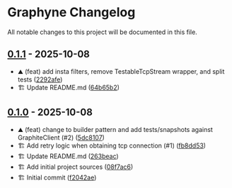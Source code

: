 # Graphyne Changelog

All notable changes to this project will be documented in this file.


## [0.1.1](https://github.com/vultr/graphyne/-/compare/v0.1.0..v0.1.1) - 2025-10-08

- ⛰️ (feat) add insta filters, remove TestableTcpStream wrapper, and split tests ([2292afe](https://github.com/vultr/graphyne/-/commit/2292afe061846161639ede2cf303a598b4dd4940))
- 🏗️ Update README.md ([64b65b2](https://github.com/vultr/graphyne/-/commit/64b65b2fdf1715dd7e5336a305cb5b912a46a243))

## [0.1.0](https://github.com/vultr/graphyne/-/commits/v0.1.0) - 2025-10-08

- ⛰️ (feat) change to builder pattern and add tests/snapshots against GraphiteClient (#2) ([5dc8107](https://github.com/vultr/graphyne/-/commit/5dc81077dd529c649f9347b4218d3e1309360362))
- 🏗️ Add retry logic when obtaining tcp connection (#1) ([fb8dd53](https://github.com/vultr/graphyne/-/commit/fb8dd53e82b407047b8bf2b4bc0e0716839023cd))
- 🏗️ Update README.md ([263beac](https://github.com/vultr/graphyne/-/commit/263beac6e67e5e60c5584f455c2a85e3ee2e57c3))
- 🏗️ Add initial project sources ([08f7ac6](https://github.com/vultr/graphyne/-/commit/08f7ac6c3db46c9fab910c5e795863d453d004f1))
- 🏗️ Initial commit ([f2042ae](https://github.com/vultr/graphyne/-/commit/f2042aeff12756fcecf5bae0b3df9493c03c0f03))
<!-- generated by git-cliff -->
